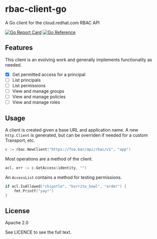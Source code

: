 # rbac-client-go
A Go client for the cloud.redhat.com RBAC API

[![Go Report Card](https://goreportcard.com/badge/github.com/RedHatInsights/rbac-client-go)](https://goreportcard.com/report/github.com/RedHatInsights/rbac-client-go) [![Go Reference](https://pkg.go.dev/badge/github.com/RedHatInsights/rbac-client-go.svg)](https://pkg.go.dev/github.com/RedHatInsights/rbac-client-go)

## Features
This client is an evolving work and generally implements functionality as needed.
* [x] Get permitted access for a principal
* [ ] List principals
* [ ] List permissions
* [ ] View and manage groups
* [ ] View and manage policies
* [ ] View and manage roles

## Usage
A client is created given a base URL and application name. A new `http.Client` is generated, but can be overriden
if needed for a custom Transport, etc.

```go
c := rbac.NewClient("https://foo.bar/api/rbac/v1", "app")
```

Most operations are a method of the client.

```go
acl, err := c.GetAccess(identity, "")
```

An `AccessList` contains a method for testing permissions.
```go
if acl.IsAllowed("chipotle", "burrito_bowl", "order") {
    fmt.Printf("yay!")
}
```

## License
Apache 2.0

See LICENCE to see the full text.
